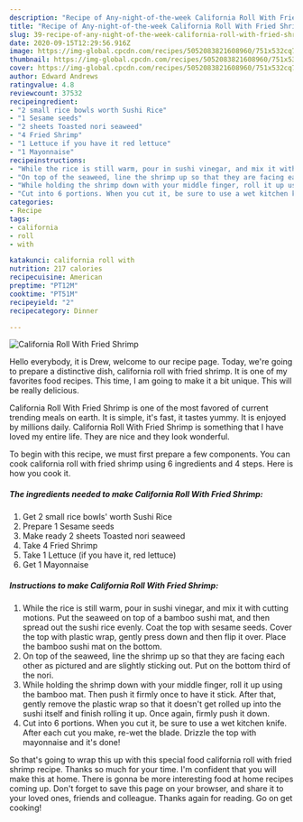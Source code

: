 ```yaml
---
description: "Recipe of Any-night-of-the-week California Roll With Fried Shrimp"
title: "Recipe of Any-night-of-the-week California Roll With Fried Shrimp"
slug: 39-recipe-of-any-night-of-the-week-california-roll-with-fried-shrimp
date: 2020-09-15T12:29:56.916Z
image: https://img-global.cpcdn.com/recipes/5052083821608960/751x532cq70/california-roll-with-fried-shrimp-recipe-main-photo.jpg
thumbnail: https://img-global.cpcdn.com/recipes/5052083821608960/751x532cq70/california-roll-with-fried-shrimp-recipe-main-photo.jpg
cover: https://img-global.cpcdn.com/recipes/5052083821608960/751x532cq70/california-roll-with-fried-shrimp-recipe-main-photo.jpg
author: Edward Andrews
ratingvalue: 4.8
reviewcount: 37532
recipeingredient:
- "2 small rice bowls worth Sushi Rice"
- "1 Sesame seeds"
- "2 sheets Toasted nori seaweed"
- "4 Fried Shrimp"
- "1 Lettuce if you have it red lettuce"
- "1 Mayonnaise"
recipeinstructions:
- "While the rice is still warm, pour in sushi vinegar, and mix it with cutting motions. Put the seaweed on top of a bamboo sushi mat, and then spread out the sushi rice evenly. Coat the top with sesame seeds. Cover the top with plastic wrap, gently press down and then flip it over. Place the bamboo sushi mat on the bottom."
- "On top of the seaweed, line the shrimp up so that they are facing each other as pictured and are slightly sticking out. Put on the bottom third of the nori."
- "While holding the shrimp down with your middle finger, roll it up using the bamboo mat. Then push it firmly once to have it stick. After that, gently remove the plastic wrap so that it doesn&#39;t get rolled up into the sushi itself and finish rolling it up. Once again, firmly push it down."
- "Cut into 6 portions. When you cut it, be sure to use a wet kitchen knife. After each cut you make, re-wet the blade. Drizzle the top with mayonnaise and it&#39;s done!"
categories:
- Recipe
tags:
- california
- roll
- with

katakunci: california roll with 
nutrition: 217 calories
recipecuisine: American
preptime: "PT12M"
cooktime: "PT51M"
recipeyield: "2"
recipecategory: Dinner

---
```



![California Roll With Fried Shrimp](https://img-global.cpcdn.com/recipes/5052083821608960/751x532cq70/california-roll-with-fried-shrimp-recipe-main-photo.jpg)

Hello everybody, it is Drew, welcome to our recipe page. Today, we're going to prepare a distinctive dish, california roll with fried shrimp. It is one of my favorites food recipes. This time, I am going to make it a bit unique. This will be really delicious.



California Roll With Fried Shrimp is one of the most favored of current trending meals on earth. It is simple, it's fast, it tastes yummy. It is enjoyed by millions daily. California Roll With Fried Shrimp is something that I have loved my entire life. They are nice and they look wonderful.


To begin with this recipe, we must first prepare a few components. You can cook california roll with fried shrimp using 6 ingredients and 4 steps. Here is how you cook it.

<!--inarticleads1-->

##### The ingredients needed to make California Roll With Fried Shrimp:

1. Get 2 small rice bowls&#39; worth Sushi Rice
1. Prepare 1 Sesame seeds
1. Make ready 2 sheets Toasted nori seaweed
1. Take 4 Fried Shrimp
1. Take 1 Lettuce (if you have it, red lettuce)
1. Get 1 Mayonnaise




<!--inarticleads2-->

##### Instructions to make California Roll With Fried Shrimp:

1. While the rice is still warm, pour in sushi vinegar, and mix it with cutting motions. Put the seaweed on top of a bamboo sushi mat, and then spread out the sushi rice evenly. Coat the top with sesame seeds. Cover the top with plastic wrap, gently press down and then flip it over. Place the bamboo sushi mat on the bottom.
1. On top of the seaweed, line the shrimp up so that they are facing each other as pictured and are slightly sticking out. Put on the bottom third of the nori.
1. While holding the shrimp down with your middle finger, roll it up using the bamboo mat. Then push it firmly once to have it stick. After that, gently remove the plastic wrap so that it doesn&#39;t get rolled up into the sushi itself and finish rolling it up. Once again, firmly push it down.
1. Cut into 6 portions. When you cut it, be sure to use a wet kitchen knife. After each cut you make, re-wet the blade. Drizzle the top with mayonnaise and it&#39;s done!




So that's going to wrap this up with this special food california roll with fried shrimp recipe. Thanks so much for your time. I'm confident that you will make this at home. There is gonna be more interesting food at home recipes coming up. Don't forget to save this page on your browser, and share it to your loved ones, friends and colleague. Thanks again for reading. Go on get cooking!
